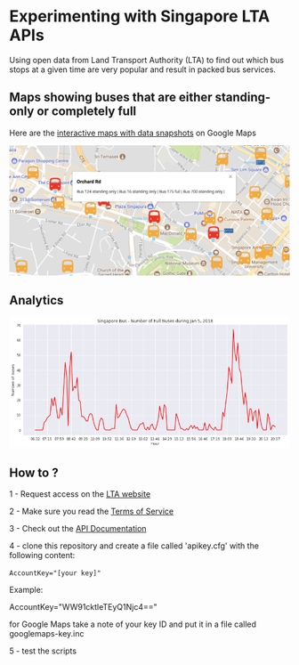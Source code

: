 # Experimenting with Singapore LTA APIs

Using open data from Land Transport Authority (LTA) to find out which bus stops at a given time are very popular and result in packed bus services.

## Maps showing buses that are either standing-only or completely full

Here are the [interactive maps with data snapshots](http://lta.sotong.io/maps/) on Google Maps

![sample](https://raw.githubusercontent.com/u1i/Singapore-LTA-API/master/sample-map.png)

## Analytics

![](https://raw.githubusercontent.com/u1i/Singapore-LTA-API/master/analysis/SG-20180105.png)

## How to ?

1 - Request access on the [LTA website](https://www.mytransport.sg/content/mytransport/home/dataMall.html)

2 - Make sure you read the [Terms of Service](https://www.mytransport.sg/content/mytransport/home/dataMall/apitermsofservice.html)

3 - Check out the [API Documentation](https://www.mytransport.sg/content/dam/mytransport/DataMall_StaticData/LTA_DataMall_API_User_Guide.pdf)

4 - clone this repository and create a file called 'apikey.cfg' with the following content:

`AccountKey="[your key]"`

Example:

AccountKey="WW91cktleTEyQ1Njc4=="

for Google Maps take a note of your key ID and put it in a file called googlemaps-key.inc

5 - test the scripts

